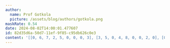```yaml
---
author:
  name: Prof Gotkola
  picture: /assets/blog/authors/gotkola.png
maskRate: 0.54
date: 2024-08-02T14:00:01.477607
id: 82d35d6a-50d7-11ef-9f85-c95db626c0e3
content: '[[0, 6, 7, 2, 5, 0, 0, 0, 3], [3, 5, 0, 4, 8, 0, 0, 2, 0], [0, 8, 0, 0, 0, 9, 0, 1, 6], [0, 7, 0, 0, 0, 0, 0, 8, 1], [0, 4, 0, 1, 0, 0, 3, 0, 0], [0, 9, 3, 5, 4, 0, 0, 6, 0], [6, 0, 4, 0, 0, 5, 0, 0, 2], [5, 0, 9, 0, 0, 4, 0, 0, 8], [7, 1, 8, 0, 0, 0, 6, 5, 0]]'
---
```

